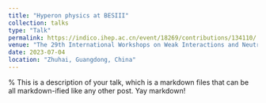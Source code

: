 ```yaml
---
title: "Hyperon physics at BESIII"
collection: talks
type: "Talk"
permalink: https://indico.ihep.ac.cn/event/18269/contributions/134110/
venue: "The 29th International Workshops on Weak Interactions and Neutrinos (WIN2023), Sun Yat-sen University, Sino-French Institute of Nuclear Engineering and Technology (IFCEN)"
date: 2023-07-04
location: "Zhuhai, Guangdong, China"
---
```


% This is a description of your talk, which is a markdown files that can be all markdown-ified like any other post. Yay markdown!
